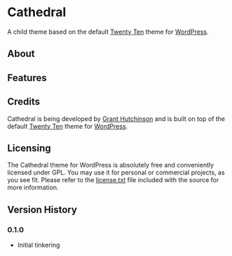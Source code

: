 # Cathedral

A child theme based on the default [Twenty Ten](http://theme.wordpress.com/themes/twentyten/) theme for [WordPress](http://wordpress.com/).

## About


## Features


## Credits

Cathedral is being developed by [Grant Hutchinson](http://splorp.me/) and is built on top of the default [Twenty Ten](http://theme.wordpress.com/themes/twentyten/) theme for [WordPress](http://wordpress.com/).


## Licensing

The Cathedral theme for WordPress is absolutely free and conveniently licensed under GPL. You may use it for personal or commercial projects, as you see fit. Please refer to the [license.txt](https://github.com/splorp/cathedral/blob/master/license.txt) file included with the source for more information.


## Version History 

### 0.1.0

+ Initial tinkering